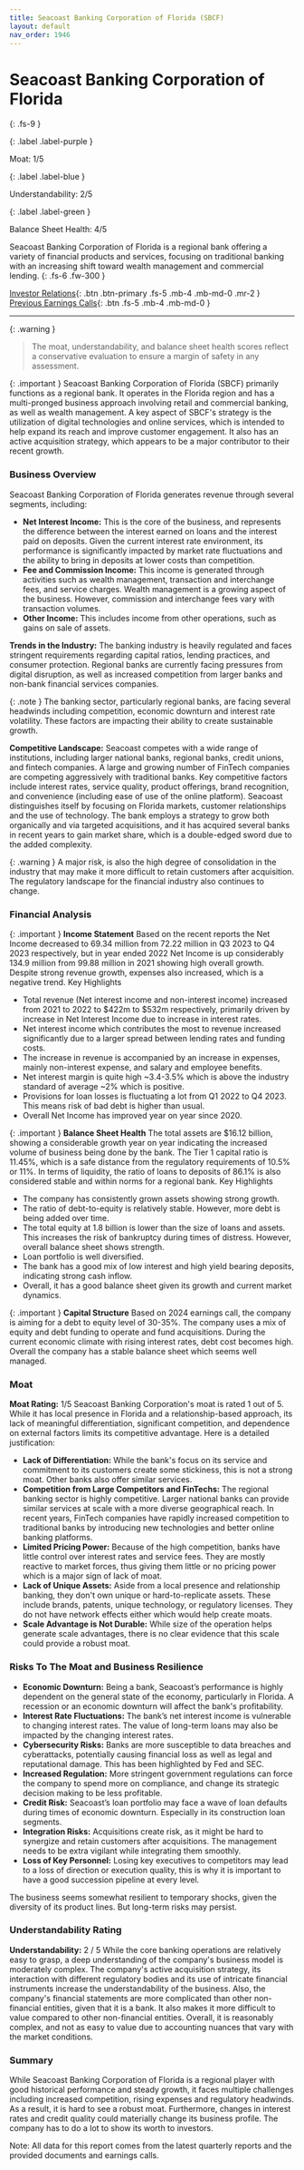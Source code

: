 ```yaml
---
title: Seacoast Banking Corporation of Florida (SBCF)
layout: default
nav_order: 1946
---
```


# Seacoast Banking Corporation of Florida
{: .fs-9 }

{: .label .label-purple }

Moat: 1/5

{: .label .label-blue }

Understandability: 2/5

{: .label .label-green }

Balance Sheet Health: 4/5

Seacoast Banking Corporation of Florida is a regional bank offering a variety of financial products and services, focusing on traditional banking with an increasing shift toward wealth management and commercial lending.
{: .fs-6 .fw-300 }

[Investor Relations](https://www.google.com/search?q=SBCF+investor+relations){: .btn .btn-primary .fs-5 .mb-4 .mb-md-0 .mr-2 }
[Previous Earnings Calls](https://discountingcashflows.com/company/SBCF/transcripts/){: .btn .fs-5 .mb-4 .mb-md-0 }

---

{: .warning }
>The moat, understandability, and balance sheet health scores reflect a conservative evaluation to ensure a margin of safety in any assessment.



{: .important }
Seacoast Banking Corporation of Florida (SBCF) primarily functions as a regional bank. It operates in the Florida region and has a multi-pronged business approach involving retail and commercial banking, as well as wealth management. A key aspect of SBCF's strategy is the utilization of digital technologies and online services, which is intended to help expand its reach and improve customer engagement. It also has an active acquisition strategy, which appears to be a major contributor to their recent growth.

### Business Overview

Seacoast Banking Corporation of Florida generates revenue through several segments, including:

*   **Net Interest Income:** This is the core of the business, and represents the difference between the interest earned on loans and the interest paid on deposits. Given the current interest rate environment, its performance is significantly impacted by market rate fluctuations and the ability to bring in deposits at lower costs than competition.
*   **Fee and Commission Income:** This income is generated through activities such as wealth management, transaction and interchange fees, and service charges. Wealth management is a growing aspect of the business. However, commission and interchange fees vary with transaction volumes.
*   **Other Income:** This includes income from other operations, such as gains on sale of assets.

**Trends in the Industry:**
 The banking industry is heavily regulated and faces stringent requirements regarding capital ratios, lending practices, and consumer protection. Regional banks are currently facing pressures from digital disruption, as well as increased competition from larger banks and non-bank financial services companies.

{: .note }
The banking sector, particularly regional banks, are facing several headwinds including competition, economic downturn and interest rate volatility. These factors are impacting their ability to create sustainable growth.

**Competitive Landscape:**
 Seacoast competes with a wide range of institutions, including larger national banks, regional banks, credit unions, and fintech companies. A large and growing number of FinTech companies are competing aggressively with traditional banks. Key competitive factors include interest rates, service quality, product offerings, brand recognition, and convenience (including ease of use of the online platform).
 Seacoast distinguishes itself by focusing on Florida markets, customer relationships and the use of technology. The bank employs a strategy to grow both organically and via targeted acquisitions, and it has acquired several banks in recent years to gain market share, which is a double-edged sword due to the added complexity.

{: .warning }
A major risk, is also the high degree of consolidation in the industry that may make it more difficult to retain customers after acquisition. The regulatory landscape for the financial industry also continues to change.

### Financial Analysis

{: .important }
**Income Statement**
Based on the recent reports the Net Income decreased to 69.34 million from 72.22 million in Q3 2023 to Q4 2023 respectively, but in year ended 2022 Net Income is up considerably 134.9 million from 99.88 million in 2021 showing high overall growth. Despite strong revenue growth, expenses also increased, which is a negative trend.
Key Highlights
*   Total revenue (Net interest income and non-interest income) increased from 2021 to 2022 to $422m to $532m respectively, primarily driven by increase in Net Interest Income due to increase in interest rates.
*   Net interest income which contributes the most to revenue increased significantly due to a larger spread between lending rates and funding costs.
*   The increase in revenue is accompanied by an increase in expenses, mainly non-interest expense, and salary and employee benefits.
*   Net interest margin is quite high ~3.4-3.5% which is above the industry standard of average ~2% which is positive.
*  Provisions for loan losses is fluctuating a lot from Q1 2022 to Q4 2023. This means risk of bad debt is higher than usual.
*  Overall Net Income has improved year on year since 2020.

{: .important }
**Balance Sheet Health**
The total assets are $16.12 billion, showing a considerable growth year on year indicating the increased volume of business being done by the bank. The Tier 1 capital ratio is 11.45%, which is a safe distance from the regulatory requirements of 10.5% or 11%. In terms of liquidity, the ratio of loans to deposits of 86.1% is also considered stable and within norms for a regional bank.
Key Highlights
*   The company has consistently grown assets showing strong growth.
*   The ratio of debt-to-equity is relatively stable. However, more debt is being added over time.
*   The total equity at 1.8 billion is lower than the size of loans and assets. This increases the risk of bankruptcy during times of distress. However, overall balance sheet shows strength.
*   Loan portfolio is well diversified.
*   The bank has a good mix of low interest and high yield bearing deposits, indicating strong cash inflow.
*   Overall, it has a good balance sheet given its growth and current market dynamics.

{: .important }
**Capital Structure**
Based on 2024 earnings call, the company is aiming for a debt to equity level of 30-35%. The company uses a mix of equity and debt funding to operate and fund acquisitions. During the current economic climate with rising interest rates, debt cost becomes high.
Overall the company has a stable balance sheet which seems well managed.

### Moat

**Moat Rating:** 1/5
Seacoast Banking Corporation's moat is rated 1 out of 5. While it has local presence in Florida and a relationship-based approach, its lack of meaningful differentiation, significant competition, and dependence on external factors limits its competitive advantage.
Here is a detailed justification:
*   **Lack of Differentiation:** While the bank's focus on its service and commitment to its customers create some stickiness, this is not a strong moat. Other banks also offer similar services.
*  **Competition from Large Competitors and FinTechs:** The regional banking sector is highly competitive. Larger national banks can provide similar services at scale with a more diverse geographical reach. In recent years, FinTech companies have rapidly increased competition to traditional banks by introducing new technologies and better online banking platforms.
*   **Limited Pricing Power:** Because of the high competition, banks have little control over interest rates and service fees. They are mostly reactive to market forces, thus giving them little or no pricing power which is a major sign of lack of moat.
*   **Lack of Unique Assets:** Aside from a local presence and relationship banking, they don't own unique or hard-to-replicate assets. These include brands, patents, unique technology, or regulatory licenses. They do not have network effects either which would help create moats.
*   **Scale Advantage is Not Durable:** While size of the operation helps generate scale advantages, there is no clear evidence that this scale could provide a robust moat.

### Risks To The Moat and Business Resilience

*   **Economic Downturn:** Being a bank, Seacoast’s performance is highly dependent on the general state of the economy, particularly in Florida. A recession or an economic downturn will affect the bank's profitability.
*   **Interest Rate Fluctuations:** The bank’s net interest income is vulnerable to changing interest rates. The value of long-term loans may also be impacted by the changing interest rates.
*   **Cybersecurity Risks:** Banks are more susceptible to data breaches and cyberattacks, potentially causing financial loss as well as legal and reputational damage. This has been highlighted by Fed and SEC.
*   **Increased Regulation:** More stringent government regulations can force the company to spend more on compliance, and change its strategic decision making to be less profitable.
*   **Credit Risk:** Seacoast’s loan portfolio may face a wave of loan defaults during times of economic downturn. Especially in its construction loan segments.
*   **Integration Risks:** Acquisitions create risk, as it might be hard to synergize and retain customers after acquisitions. The management needs to be extra vigilant while integrating them smoothly.
*  **Loss of Key Personnel:** Losing key executives to competitors may lead to a loss of direction or execution quality, this is why it is important to have a good succession pipeline at every level.

The business seems somewhat resilient to temporary shocks, given the diversity of its product lines. But long-term risks may persist.

### Understandability Rating

**Understandability:** 2 / 5
While the core banking operations are relatively easy to grasp, a deep understanding of the company's business model is moderately complex. The company's active acquisition strategy, its interaction with different regulatory bodies and its use of intricate financial instruments increase the understandability of the business. Also, the company's financial statements are more complicated than other non-financial entities, given that it is a bank. It also makes it more difficult to value compared to other non-financial entities. Overall, it is reasonably complex, and not as easy to value due to accounting nuances that vary with the market conditions.

### Summary

While Seacoast Banking Corporation of Florida is a regional player with good historical performance and steady growth, it faces multiple challenges including increased competition, rising expenses and regulatory headwinds. As a result, it is hard to see a robust moat. Furthermore, changes in interest rates and credit quality could materially change its business profile. The company has to do a lot to show its worth to investors.

Note: All data for this report comes from the latest quarterly reports and the provided documents and earnings calls.